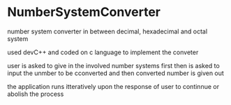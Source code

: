 # NumberSystemConverter
number system converter in between decimal, hexadecimal and octal system

used devC++ and coded on c language to implement the conveter


user is asked to give in the involved number systems first then is asked to input the unmber to be cconverted and then converted number is given out

the application runs itteratively upon the response of user to continnue or abolish the process
